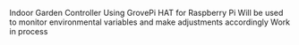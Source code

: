 Indoor Garden Controller Using GrovePi HAT for Raspberry Pi
Will be used to monitor environmental variables and make adjustments accordingly
Work in process
